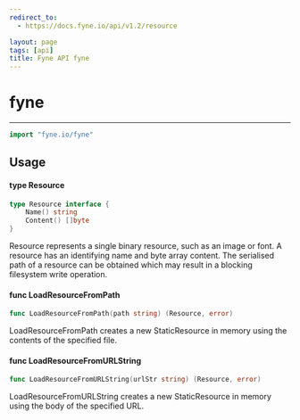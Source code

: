 ```yaml
---
redirect_to:
  - https://docs.fyne.io/api/v1.2/resource

layout: page
tags: [api]
title: Fyne API fyne
---
```



# fyne
---
```go
import "fyne.io/fyne"
```

## Usage

#### type Resource

```go
type Resource interface {
	Name() string
	Content() []byte
}
```

Resource represents a single binary resource, such as an image or font. A resource has an identifying name and byte array content. The serialised path of a resource can be obtained which may result in a blocking filesystem write operation.

#### func  LoadResourceFromPath

```go
func LoadResourceFromPath(path string) (Resource, error)
```
LoadResourceFromPath creates a new StaticResource in memory using the contents of the specified file.

#### func  LoadResourceFromURLString

```go
func LoadResourceFromURLString(urlStr string) (Resource, error)
```
LoadResourceFromURLString creates a new StaticResource in memory using the body of the specified URL.
